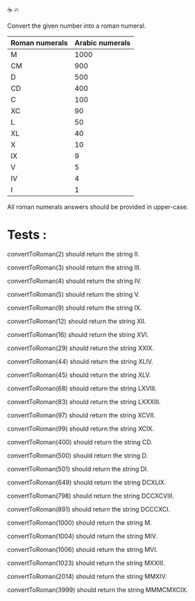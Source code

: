 ☕ 🔥

Convert the given number into a roman numeral.

| Roman numerals      | Arabic numerals     |
| ------------------- | ------------------- |
|M	                  | 1000                |
|CM	                  | 900                 |
|D	                  | 500                 |
|CD	                  | 400                 |
|C	                  | 100                 |
|XC	                  | 90                  |
|L	                  | 50                  |
|XL	                  | 40                  |
|X	                  | 10                  |
|IX	                  | 9                   |
|V	                  | 5                   |
|IV	                  | 4                   |
|I	                  | 1                   |

All roman numerals answers should be provided in upper-case.

<h1>Tests :</h1>

convertToRoman(2) should return the string II.

convertToRoman(3) should return the string III.

convertToRoman(4) should return the string IV.

convertToRoman(5) should return the string V.

convertToRoman(9) should return the string IX.

convertToRoman(12) should return the string XII.

convertToRoman(16) should return the string XVI.

convertToRoman(29) should return the string XXIX.

convertToRoman(44) should return the string XLIV.

convertToRoman(45) should return the string XLV.

convertToRoman(68) should return the string LXVIII.

convertToRoman(83) should return the string LXXXIII.

convertToRoman(97) should return the string XCVII.

convertToRoman(99) should return the string XCIX.

convertToRoman(400) should return the string CD.

convertToRoman(500) should return the string D.

convertToRoman(501) should return the string DI.

convertToRoman(649) should return the string DCXLIX.

convertToRoman(798) should return the string DCCXCVIII.

convertToRoman(891) should return the string DCCCXCI.

convertToRoman(1000) should return the string M.

convertToRoman(1004) should return the string MIV.

convertToRoman(1006) should return the string MVI.

convertToRoman(1023) should return the string MXXIII.

convertToRoman(2014) should return the string MMXIV.

convertToRoman(3999) should return the string MMMCMXCIX.
